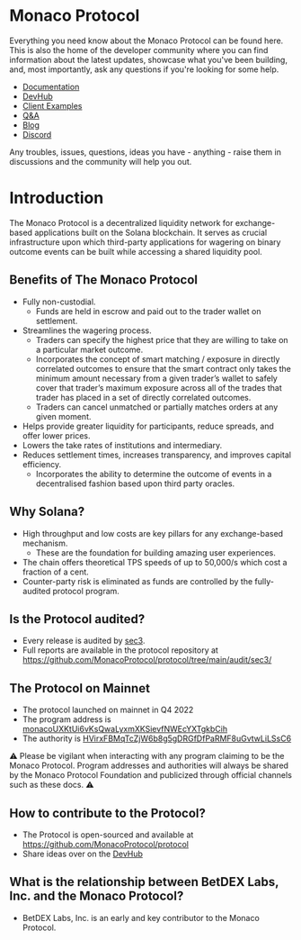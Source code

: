 # Monaco Protocol

Everything you need know about the Monaco Protocol can be found here. This is also the home of the developer community where you can find information about the latest updates, showcase what you've been building, and, most importantly, ask any questions if you're looking for some help.

- [Documentation](SUMMARY.md)
- [DevHub](https://github.com/MonacoProtocol/sdk/discussions/6)
- [Client Examples](examples/README.md)
- [Q&A](https://github.com/MonacoProtocol/sdk/discussions/categories/q-a)
- [Blog](https://medium.com/@MonacoProtocol)
- [Discord](https://discord.gg/8mR7bbBMP6)

Any troubles, issues, questions, ideas you have - anything - raise them in discussions and the community will help you out.

# Introduction

The Monaco Protocol is a decentralized liquidity network for exchange-based applications built on the Solana blockchain. It serves as crucial infrastructure upon which third-party applications for wagering on binary outcome events can be built while accessing a shared liquidity pool.

## Benefits of The Monaco Protocol

- Fully non-custodial.
  - Funds are held in escrow and paid out to the trader wallet on settlement.
- Streamlines the wagering process.
  - Traders can specify the highest price that they are willing to take on a particular market outcome.
  - Incorporates the concept of smart matching / exposure in directly correlated outcomes to ensure that the smart contract only takes the minimum amount necessary from a given trader’s wallet to safely cover that trader’s maximum exposure across all of the trades that trader has placed in a set of directly correlated outcomes.
  - Traders can cancel unmatched or partially matches orders at any given moment.
- Helps provide greater liquidity for participants, reduce spreads, and offer lower prices.
- Lowers the take rates of institutions and intermediary.
- Reduces settlement times, increases transparency, and improves capital efficiency.
  - Incorporates the ability to determine the outcome of events in a decentralised fashion based upon third party oracles.

## Why Solana?

- High throughput and low costs are key pillars for any exchange-based mechanism.
  - These are the foundation for building amazing user experiences.
- The chain offers theoretical TPS speeds of up to 50,000/s which cost a fraction of a cent.
- Counter-party risk is eliminated as funds are controlled by the fully-audited protocol program.

## Is the Protocol audited?

- Every release is audited by [sec3](https://www.sec3.dev/).
- Full reports are available in the protocol repository at https://github.com/MonacoProtocol/protocol/tree/main/audit/sec3/

## The Protocol on Mainnet

- The protocol launched on mainnet in Q4 2022
- The program address is [monacoUXKtUi6vKsQwaLyxmXKSievfNWEcYXTgkbCih](https://explorer.solana.com/address/monacoUXKtUi6vKsQwaLyxmXKSievfNWEcYXTgkbCih)
- The authority is [HVirxFBMqTcZjW6b8g5gDRGfDfPaRMF8uGvtwLiLSsC6](https://explorer.solana.com/address/HVirxFBMqTcZjW6b8g5gDRGfDfPaRMF8uGvtwLiLSsC6)

⚠️ Please be vigilant when interacting with any program claiming to be the Monaco Protocol. Program addresses and authorities will always be shared by the Monaco Protocol Foundation and publicized through official channels such as these docs. ⚠️

## How to contribute to the Protocol?

- The Protocol is open-sourced and available at https://github.com/MonacoProtocol/protocol
- Share ideas over on the [DevHub](https://github.com/MonacoProtocol/sdk/discussions)

## What is the relationship between BetDEX Labs, Inc. and the Monaco Protocol?

- BetDEX Labs, Inc. is an early and key contributor to the Monaco Protocol.
